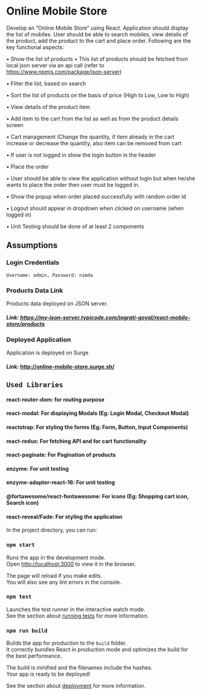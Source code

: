 # Online Mobile Store

Develop an “Online Mobile Store” using React. Application should display the list of mobiles. User should be able to search mobiles, view details of the product, add the product to the cart and place order. Following are the key functional aspects:

•	Show the list of products
• This list of products should be fetched from local json server via an api call (refer to https://www.npmjs.com/package/json-server)

•	Filter the list, based on search

•	Sort the list of products on the basis of price (High to Low, Low to High)

•	View details of the product item

•	Add item to the cart from the list as well as from the product details screen

•	Cart management (Change the quantity, if item already in the cart increase or decrease the quantity, also item can be removed from cart

•	If user is not logged in show the login button in the header

•	Place the order

•	User should be able to view the application without login but when he/she wants to place the order then user must be logged in.

•	Show the popup when order placed successfully with random order id

•	Logout should appear in dropdown when clicked on username (when logged in)

•	Unit Testing should be done of at least 2 components

## Assumptions
### Login Credentials
` Username: admin, Password: nimda `

### Products Data Link
Products data deployed on JSON server.
##### Link: https://my-json-server.typicode.com/jagrati-goyal/react-mobile-store/products

### Deployed Application
Application is deployed on Surge
#### Link: http://online-mobile-store.surge.sh/

## `Used Libraries`
#### react-router-dom: for routing purpose
#### react-modal: For displaying Modals (Eg: Login Modal, Checkout Modal)
#### reactstrap: For styling the forms (Eg: Form, Button, Input Components)
#### react-redux: For fetching API and for cart functionality
#### react-paginate: For Pagination of products
#### enzyme: For unit testing
#### enzyme-adapter-react-16: For unit testing 
#### @fortawesome/react-fontawesome: For icons (Eg: Shopping cart icon, Search icon)
#### react-reveal/Fade: For styling the application


In the project directory, you can run:

### `npm start`

Runs the app in the development mode.<br />
Open [http://localhost:3000](http://localhost:3000) to view it in the browser.

The page will reload if you make edits.<br />
You will also see any lint errors in the console.

### `npm test`

Launches the test runner in the interactive watch mode.<br />
See the section about [running tests](https://facebook.github.io/create-react-app/docs/running-tests) for more information.

### `npm run build`

Builds the app for production to the `build` folder.<br />
It correctly bundles React in production mode and optimizes the build for the best performance.

The build is minified and the filenames include the hashes.<br />
Your app is ready to be deployed!

See the section about [deployment](https://facebook.github.io/create-react-app/docs/deployment) for more information.



